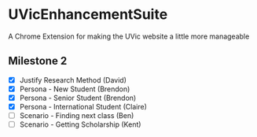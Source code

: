 # UVicEnhancementSuite

A Chrome Extension for making the UVic website a little more manageable

## Milestone 2

* [x] Justify Research Method (David)
* [x] Persona - New Student (Brendon)
* [x] Persona - Senior Student (Brendon)
* [x] Persona - International Student (Claire)
* [ ] Scenario - Finding next class (Ben)
* [ ] Scenario - Getting Scholarship (Kent)
